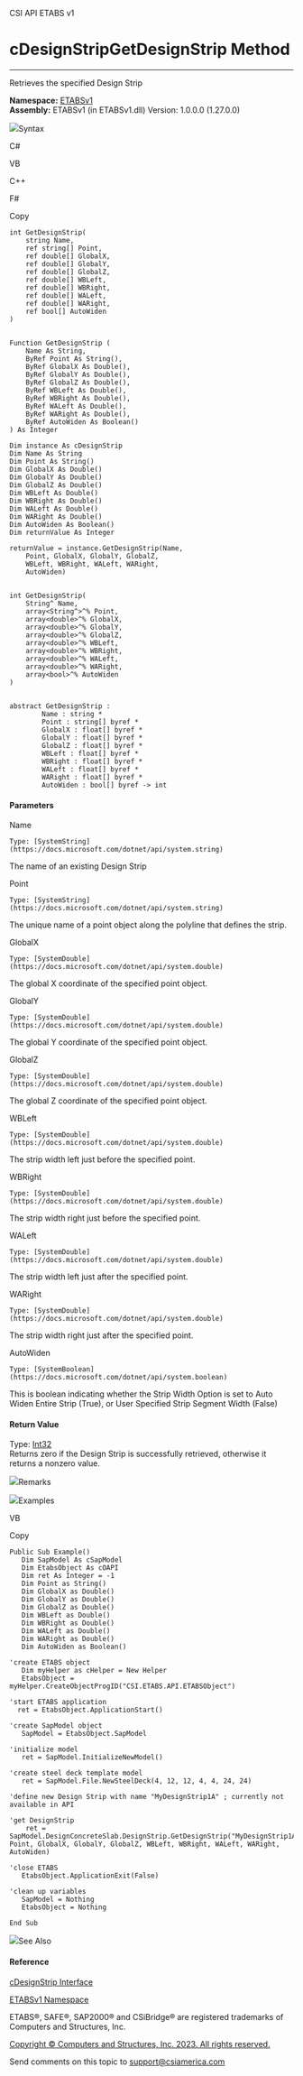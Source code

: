 ﻿

CSI API ETABS v1

# cDesignStripGetDesignStrip Method  
  
---  
  
Retrieves the specified Design Strip

**Namespace:** [ETABSv1](2780f1b8-2033-5289-2298-1cdb2a7508d9.htm)  
**Assembly:** ETABSv1 (in ETABSv1.dll) Version: 1.0.0.0 (1.27.0.0)

![](../icons/SectionExpanded.png)Syntax

C#

VB

C++

F#

Copy

    
    
    int GetDesignStrip(
    	string Name,
    	ref string[] Point,
    	ref double[] GlobalX,
    	ref double[] GlobalY,
    	ref double[] GlobalZ,
    	ref double[] WBLeft,
    	ref double[] WBRight,
    	ref double[] WALeft,
    	ref double[] WARight,
    	ref bool[] AutoWiden
    )
    
    
    Function GetDesignStrip ( 
    	Name As String,
    	ByRef Point As String(),
    	ByRef GlobalX As Double(),
    	ByRef GlobalY As Double(),
    	ByRef GlobalZ As Double(),
    	ByRef WBLeft As Double(),
    	ByRef WBRight As Double(),
    	ByRef WALeft As Double(),
    	ByRef WARight As Double(),
    	ByRef AutoWiden As Boolean()
    ) As Integer
    
    Dim instance As cDesignStrip
    Dim Name As String
    Dim Point As String()
    Dim GlobalX As Double()
    Dim GlobalY As Double()
    Dim GlobalZ As Double()
    Dim WBLeft As Double()
    Dim WBRight As Double()
    Dim WALeft As Double()
    Dim WARight As Double()
    Dim AutoWiden As Boolean()
    Dim returnValue As Integer
    
    returnValue = instance.GetDesignStrip(Name, 
    	Point, GlobalX, GlobalY, GlobalZ, 
    	WBLeft, WBRight, WALeft, WARight, 
    	AutoWiden)
    
    
    int GetDesignStrip(
    	String^ Name, 
    	array<String^>^% Point, 
    	array<double>^% GlobalX, 
    	array<double>^% GlobalY, 
    	array<double>^% GlobalZ, 
    	array<double>^% WBLeft, 
    	array<double>^% WBRight, 
    	array<double>^% WALeft, 
    	array<double>^% WARight, 
    	array<bool>^% AutoWiden
    )
    
    
    abstract GetDesignStrip : 
            Name : string * 
            Point : string[] byref * 
            GlobalX : float[] byref * 
            GlobalY : float[] byref * 
            GlobalZ : float[] byref * 
            WBLeft : float[] byref * 
            WBRight : float[] byref * 
            WALeft : float[] byref * 
            WARight : float[] byref * 
            AutoWiden : bool[] byref -> int 
    

#### Parameters

Name

    Type: [SystemString](https://docs.microsoft.com/dotnet/api/system.string)  
The name of an existing Design Strip

Point

    Type: [SystemString](https://docs.microsoft.com/dotnet/api/system.string)  
The unique name of a point object along the polyline that defines the strip.

GlobalX

    Type: [SystemDouble](https://docs.microsoft.com/dotnet/api/system.double)  
The global X coordinate of the specified point object.

GlobalY

    Type: [SystemDouble](https://docs.microsoft.com/dotnet/api/system.double)  
The global Y coordinate of the specified point object.

GlobalZ

    Type: [SystemDouble](https://docs.microsoft.com/dotnet/api/system.double)  
The global Z coordinate of the specified point object.

WBLeft

    Type: [SystemDouble](https://docs.microsoft.com/dotnet/api/system.double)  
The strip width left just before the specified point.

WBRight

    Type: [SystemDouble](https://docs.microsoft.com/dotnet/api/system.double)  
The strip width right just before the specified point.

WALeft

    Type: [SystemDouble](https://docs.microsoft.com/dotnet/api/system.double)  
The strip width left just after the specified point.

WARight

    Type: [SystemDouble](https://docs.microsoft.com/dotnet/api/system.double)  
The strip width right just after the specified point.

AutoWiden

    Type: [SystemBoolean](https://docs.microsoft.com/dotnet/api/system.boolean)  
This is boolean indicating whether the Strip Width Option is set to Auto Widen
Entire Strip (True), or User Specified Strip Segment Width (False)

#### Return Value

Type: [Int32](https://docs.microsoft.com/dotnet/api/system.int32)  
Returns zero if the Design Strip is successfully retrieved, otherwise it
returns a nonzero value.

![](../icons/SectionExpanded.png)Remarks

![](../icons/SectionExpanded.png)Examples

VB

Copy

    
    
    Public Sub Example()
       Dim SapModel As cSapModel
       Dim EtabsObject As cOAPI
       Dim ret As Integer = -1
       Dim Point as String()
       Dim GlobalX as Double()
       Dim GlobalY as Double()
       Dim GlobalZ as Double()
       Dim WBLeft as Double()
       Dim WBRight as Double()
       Dim WALeft as Double()
       Dim WARight as Double()
       Dim AutoWiden as Boolean()
    
    'create ETABS object
       Dim myHelper as cHelper = New Helper
       EtabsObject = myHelper.CreateObjectProgID("CSI.ETABS.API.ETABSObject")
    
    'start ETABS application
      ret = EtabsObject.ApplicationStart()
    
    'create SapModel object
       SapModel = EtabsObject.SapModel
    
    'initialize model
       ret = SapModel.InitializeNewModel()
    
    'create steel deck template model
       ret = SapModel.File.NewSteelDeck(4, 12, 12, 4, 4, 24, 24)
    
    'define new Design Strip with name "MyDesignStrip1A" ; currently not available in API
    
    'get DesignStrip
        ret = SapModel.DesignConcreteSlab.DesignStrip.GetDesignStrip("MyDesignStrip1A", Point, GlobalX, GlobalY, GlobalZ, WBLeft, WBRight, WALeft, WARight, AutoWiden)
    
    'close ETABS
       EtabsObject.ApplicationExit(False)
    
    'clean up variables
       SapModel = Nothing
       EtabsObject = Nothing
    
    End Sub

![](../icons/SectionExpanded.png)See Also

#### Reference

[cDesignStrip Interface](a81b3f03-3ed3-5a32-06f5-af6bc3daf603.htm)

[ETABSv1 Namespace](2780f1b8-2033-5289-2298-1cdb2a7508d9.htm)

ETABS®, SAFE®, SAP2000® and CSiBridge® are registered trademarks of Computers
and Structures, Inc.  

[Copyright © Computers and Structures, Inc. 2023. All rights
reserved.](http://www.csiamerica.com)

Send comments on this topic to
[support@csiamerica.com](mailto:support%40csiamerica.com?Subject=CSI%20API%20ETABS%20v1)

